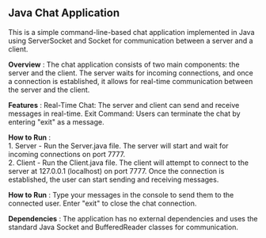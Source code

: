 ## **Java Chat Application**
This is a simple command-line-based chat application implemented in Java using ServerSocket and Socket for communication between a server and a client.

**Overview**
: The chat application consists of two main components: the server and the client. The server waits for incoming connections, and once a connection is established, it allows for real-time communication between the server and the client.

**Features**
: Real-Time Chat: The server and client can send and receive messages in real-time.
Exit Command: Users can terminate the chat by entering "exit" as a message.

**How to Run**
: <br>1. Server -
Run the Server.java file.
The server will start and wait for incoming connections on port 7777.<br>
2. Client -
Run the Client.java file.
The client will attempt to connect to the server at 127.0.0.1 (localhost) on port 7777.
Once the connection is established, the user can start sending and receiving messages.

**How to Run**
: Type your messages in the console to send them to the connected user.
Enter "exit" to close the chat connection.

**Dependencies**
: The application has no external dependencies and uses the standard Java Socket and BufferedReader classes for communication.
